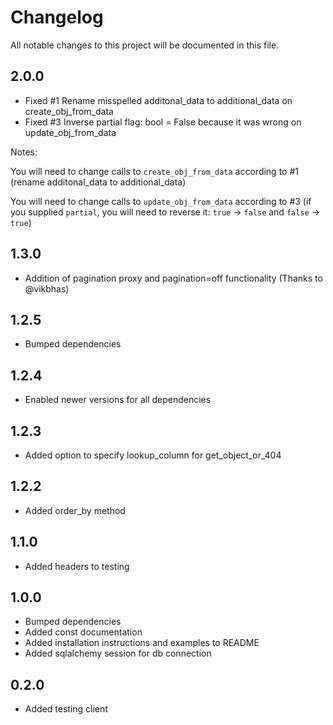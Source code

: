 # Changelog

All notable changes to this project will be documented in this file.

## 2.0.0

- Fixed #1 Rename misspelled additonal_data to additional_data on create_obj_from_data
- Fixed #3 Inverse partial flag: bool = False because it was wrong on update_obj_from_data

Notes:

You will need to change calls to `create_obj_from_data` according to #1 (rename additonal_data to additional_data)

You will need to change calls to `update_obj_from_data` according to #3 (if you supplied `partial`, you will need to reverse it: `true` -> `false` and `false` -> `true`)

## 1.3.0

- Addition of pagination proxy and pagination=off functionality (Thanks to @vikbhas)

## 1.2.5

- Bumped dependencies

## 1.2.4

- Enabled newer versions for all dependencies

## 1.2.3

- Added option to specify lookup_column for get_object_or_404

## 1.2.2

- Added order_by method

## 1.1.0

- Added headers to testing

## 1.0.0

- Bumped dependencies
- Added const documentation
- Added installation instructions and examples to README
- Added sqlalchemy session for db connection

## 0.2.0

- Added testing client
